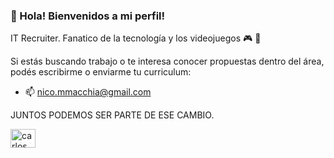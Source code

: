 ### 👋 Hola! Bienvenidos a mi perfil!

IT Recruiter. Fanatico de la tecnología y los videojuegos 🎮 👾 

Si estás buscando trabajo o te interesa conocer propuestas dentro del área, podés escribirme o enviarme tu curriculum: 
- 📫 nico.mmacchia@gmail.com 


JUNTOS PODEMOS SER PARTE DE ESE CAMBIO.

<a href="https://www.linkedin.com/in/nicolasmedinamacchia/" target="blank"><img align="center" src="https://cdn.jsdelivr.net/npm/simple-icons@3.0.1/icons/linkedin.svg" alt="carlos salvador díaz" height="30" width="40" /></a>

<!---
nicomm93/nicomm93 is a ✨ special ✨ repository because its `README.md` (this file) appears on your GitHub profile.
You can click the Preview link to take a look at your changes.
--->
